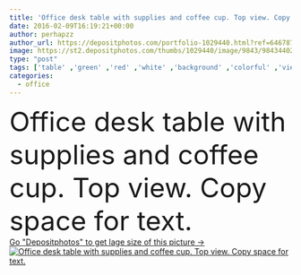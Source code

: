 ```yaml
---
title: 'Office desk table with supplies and coffee cup. Top view. Copy space for text'
date: 2016-02-09T16:19:21+00:00
author: perhapzz
author_url: https://depositphotos.com/portfolio-1029440.html?ref=64678756
image: https://st2.depositphotos.com/thumbs/1029440/image/9843/98434402/api_thumb_450.jpg?forcejpeg=true
type: "post"
tags: ['table' ,'green' ,'red' ,'white' ,'background' ,'colorful' ,'view' ,'copy' ,'paper' ,'space' ,'business' ,'empty' ,'flower' ,'flowers' ,'wooden' ,'crumpled' ,'cup' ,'supply' ,'coffee' ,'drink' ,'calendar' ,'concept' ,'idea' ,'office' ,'blank' ,'message' ,'mug' ,'keyboard' ,'with' ,'laptop' ,'notebook' ,'desktop' ,'work' ,'pen' ,'document' ,'note' ,'desk' ,'information' ,'notepad' ,'wood' ,'education' ,'clip' ,'pencil' ,'page' ,'top' ,'workplace' ,'above' ,'write' ,'meeting' ,'paperwork' ]
categories: 
  - office
---
```

<div aling="center">
            <font size="60"> Office desk table with supplies and coffee cup. Top view. Copy space for text.</font>   
</div>
<div>
    <a href='https://st2.depositphotos.com/thumbs/1029440/image/9843/98434402/api_thumb_450.jpg?forcejpeg=true?ref=64678756' target=_blank > Go "Depositphotos" to get lage size of this picture ->
        <img href='https://st2.depositphotos.com/thumbs/1029440/image/9843/98434402/api_thumb_450.jpg?forcejpeg=true?ref=64678756' src='https://st2.depositphotos.com/1029440/9843/i/950/depositphotos_98434402-stock-photo-office-desk-table-with-supplies.jpg?forcejpeg=true' alt='Office desk table with supplies and coffee cup. Top view. Copy space for text.' >
    </a>
</div>
